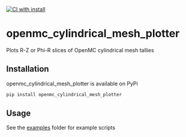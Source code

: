 [![CI with install](https://github.com/fusion-energy/openmc_cylindrical_mesh_plotter/actions/workflows/ci_with_install.yml/badge.svg)](https://github.com/fusion-energy/openmc_cylindrical_mesh_plotter/actions/workflows/ci_with_install.yml)

# openmc_cylindrical_mesh_plotter

Plots R-Z or Phi-R slices of OpenMC cylindrical mesh tallies


## Installation

openmc_cylindrical_mesh_plotter is available on PyPi

```bash
pip install openmc_cylindrical_mesh_plotter
```

## Usage

See the [examples](https://github.com/fusion-energy/openmc_cylindrical_mesh_plotter/tree/main/examples) folder for example scripts
